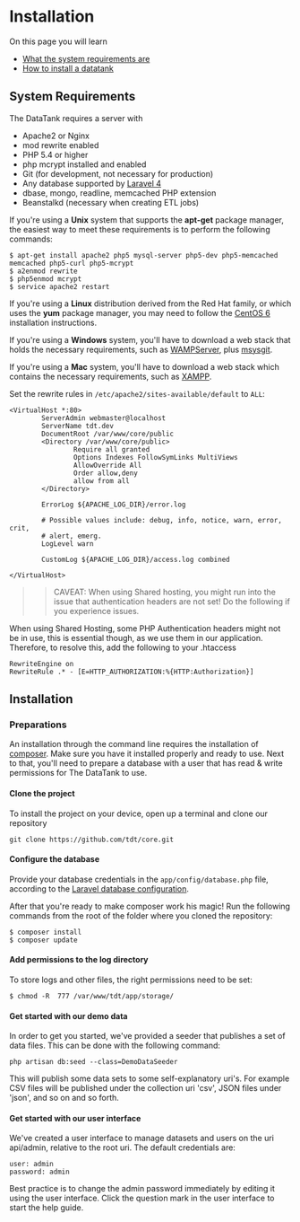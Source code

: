 # Installation

On this page you will learn

* [What the system requirements are](#requirements)
* [How to install a datatank](#installation)

<a id='requirements' class='anchor'></a>
## System Requirements

The DataTank requires a server with

* Apache2 or Nginx
* mod rewrite enabled
* PHP 5.4 or higher
* php mcrypt installed and enabled
* Git (for development, not necessary for production)
* Any database supported by [Laravel 4](http://laravel.com/docs/4.0/database)
* dbase, mongo, readline, memcached PHP extension
* Beanstalkd (necessary when creating ETL jobs)

If you're using a <strong>Unix</strong> system that supports the <strong>apt-get</strong> package manager, the easiest way to meet these requirements is to perform the following commands:

    $ apt-get install apache2 php5 mysql-server php5-dev php5-memcached memcached php5-curl php5-mcrypt
    $ a2enmod rewrite
    $ php5enmod mcrypt
    $ service apache2 restart

If you're using a <strong>Linux</strong> distribution derived from the Red Hat family, or which uses the <strong>yum</strong> package manager, you may need to follow the [CentOS 6](installation_centos6) installation instructions.

If you're using a <strong>Windows</strong> system, you'll have to download a web stack that holds the necessary requirements, such as [WAMPServer](http://www.wampserver.com/en/), plus [msysgit](http://msysgit.github.io/).

If you're using a <strong>Mac</strong> system, you'll have to download a web stack which contains the necessary requirements, such as [XAMPP](https://www.apachefriends.org/index.html).

Set the rewrite rules in <code>/etc/apache2/sites-available/default</code> to <code>ALL</code>:

    <VirtualHost *:80>
            ServerAdmin webmaster@localhost
            ServerName tdt.dev
            DocumentRoot /var/www/core/public
            <Directory /var/www/core/public>
                    Require all granted
                    Options Indexes FollowSymLinks MultiViews
                    AllowOverride All
                    Order allow,deny
                    allow from all
            </Directory>

            ErrorLog ${APACHE_LOG_DIR}/error.log

            # Possible values include: debug, info, notice, warn, error, crit,
            # alert, emerg.
            LogLevel warn

            CustomLog ${APACHE_LOG_DIR}/access.log combined

    </VirtualHost>


>> CAVEAT: When using Shared hosting, you might run into the issue that authentication headers are not set! Do the following if you experience issues.

When using Shared Hosting, some PHP Authentication headers might not be in use, this is essential though, as we use them in our application. Therefore, to resolve this, add the following to your .htaccess

    RewriteEngine on
    RewriteRule .* - [E=HTTP_AUTHORIZATION:%{HTTP:Authorization}]


<a id='installation' class='anchor'></a>
## Installation

### Preparations

An installation through the command line requires the installation of [composer](http://getcomposer.org/). Make sure you have it installed properly and ready to use. Next to that, you'll need to prepare a database with a user that has read & write permissions for The DataTank to use.


#### Clone the project

To install the project on your device, open up a terminal and clone our repository

    git clone https://github.com/tdt/core.git


#### Configure the database

Provide your database credentials in the `app/config/database.php` file, according to the [Laravel database configuration](http://laravel.com/docs/4.0/configuration).

After that you're ready to make composer work his magic! Run the following commands from the root of the folder where you cloned the repository:


    $ composer install
    $ composer update

#### Add permissions to the log directory

To store logs and other files, the right permissions need to be set:

    $ chmod -R  777 /var/www/tdt/app/storage/

#### Get started with our demo data

In order to get you started, we've provided a seeder that publishes a set of data files. This can be done with the following command:

    php artisan db:seed --class=DemoDataSeeder

This will publish some data sets to some self-explanatory uri's. For example CSV files will be published under the collection uri 'csv', JSON files under 'json', and so on and so forth.

#### Get started with our user interface

We've created a user interface to manage datasets and users on the uri api/admin, relative to the root uri. The default credentials are:

    user: admin
    password: admin

Best practice is to change the admin password immediately by editing it using the user interface. Click the question mark <i class='fa fa-lg fa-question-circle'></i> in the user interface to start the help guide.

